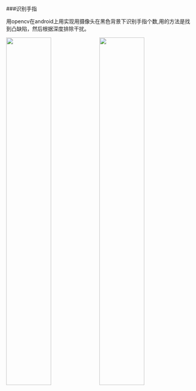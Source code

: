 ###识别手指

用opencv在android上用实现用摄像头在黑色背景下识别手指个数,用的方法是找到凸缺陷，然后根据深度排除干扰。



<img src="http://7xkl1b.com1.z0.glb.clouddn.com/counterFinger2.jpg" width="49%" height="49%"> <img src="http://7xkl1b.com1.z0.glb.clouddn.com/counterFinger5.jpg" width="49%" height="49%">
